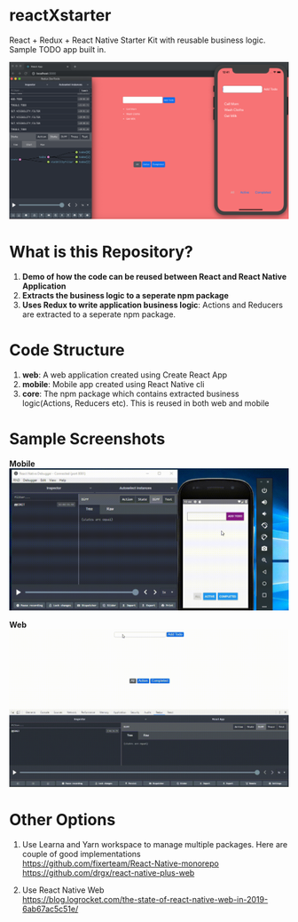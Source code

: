 # reactXstarter
React + Redux + React Native Starter Kit with reusable business logic. Sample TODO app built in.

![](/media/Screenshot.png)

# What is this Repository?

1. **Demo of how the code can be reused between React and React Native Application**
2. **Extracts the business logic to a seperate npm package**
3. **Uses Redux to write application business logic**: Actions and Reducers are extracted to a seperate npm package.


# Code Structure
1. **web**: A web application created using Create React App
2. **mobile**: Mobile app created using React Native cli
3. **core**: The npm package which contains extracted business logic(Actions, Reducers etc). This is reused in both web and mobile




# Sample Screenshots
**Mobile**
![](/media/Mobile.gif)

**Web**
![](/media/Web.gif)




# Other Options
1. Use Learna and Yarn workspace to manage multiple packages. Here are couple of good implementations  
https://github.com/fixerteam/React-Native-monorepo  
https://github.com/drgx/react-native-plus-web

2. Use React Native Web  
https://blog.logrocket.com/the-state-of-react-native-web-in-2019-6ab67ac5c51e/